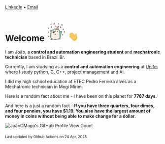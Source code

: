 [LinkedIn](https://www.linkedin.com/in/joão-pedro-gozzoli-b95641301/) &bull;
[Email](joaopedrogozzoli@gmail.com)

# Welcome <img src="happy.gif" height="64px" /> <img src="wave.gif" height="32px" />

I am João, a  **control and automation engineering student** and **mechatronic technician** based in Brazil Br.

Currently, I am studying as a **control and automation engineering** at [Unifei](https://unifei.edu.br) where I study python, C, C++, project management and Ai.

I did my high school education at ETEC Pedro Ferreira alves as a Mechatronic technician in Mogi Mirim.

Here is a random fact about me - I have been on this planet for **7787 days**.

And here is a just a random fact -  **If you have three quarters, four dimes, and four pennies, you have $1.19. You also have the largest amount of money in coins without being able to make change for a dollar**.

![JoãoOMago's GitHub Profile View Count](https://komarev.com/ghpvc/?username=JoaoOMago)

<sub>Last updated by Github Actions on 24 Apr, 2025.</sub>
